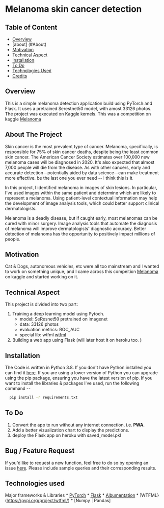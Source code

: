 # Melanoma skin cancer detection

## Table of Content
  * [Overview](#overview)
  * [about] (#About)
  * [Motivation](#motivation)
  * [Technical Aspect](#technical-aspect)
  * [Installation](#installation)
  * [To Do](#to-do)
  * [Technologies Used](#technologies-used)
  * [Credits](#credits)

## Overview
This is a simple melanoma detection application build using PyTorch and Flask. It uses a pretrained Serestnet50 model, with amost 33126 photos. The project was executed on Kaggle kernels.
This was a competition on kaggle [Melanoma](https://www.kaggle.com/c/siim-isic-melanoma-classification/overview)

## About The Project
Skin cancer is the most prevalent type of cancer. Melanoma, specifically, is responsible for 75% of skin cancer deaths, despite being the least common skin cancer. 
The American Cancer Society estimates over 100,000 new melanoma cases will be diagnosed in 2020. It's also expected that almost 7,000 people will die from the disease. 
As with other cancers, early and accurate detection—potentially aided by data science—can make treatment more effective. be the last one you ever need -- I think this is it.

In this project, I identified melanoma in images of skin lesions. In particular, I've used images within the same patient and determine which are likely to represent a melanoma. 
Using patient-level contextual information may help the development of image analysis tools, which could better support clinical dermatologists.

Melanoma is a deadly disease, but if caught early, most melanomas can be cured with minor surgery. Image analysis tools that automate the diagnosis of melanoma will improve dermatologists' diagnostic accuracy. 
Better detection of melanoma has the opportunity to positively impact millions of people.

## Motivation
Cat & Dogs, autonomous vehicles, etc were all too mainstream and I wanted to work on something unique, and I came across this compeition [Melanoma](https://www.kaggle.com/c/siim-isic-melanoma-classification/overview) on kaggle and started working on it.

## Technical Aspect
This project is divided into two part:
1. Training a deep learning model using Pytoch.
      - model: SeResnet50 pretrained on imagenet
      - data: 33126 photos
      - evaluation metrics: ROC_AUC
      - special lib: wtfml [wtfml](https://github.com/abhishekkrthakur/wtfml)
2. Building a web app using Flask (will later host it on heroku too. )
   
## Installation
The Code is written in Python 3.8. If you don't have Python installed you can find it [here](https://www.python.org/downloads/). If you are using a lower version of Python you can upgrade using the pip package, ensuring you have the latest version of pip.
If you want to install the libraries & packages I've used, run the following command -- 

```sh
  pip install -r requirements.txt
  ```

## To Do
1. Convert the app to run without any internet connection, i.e. __PWA__.
2. Add a better vizualization chart to display the predictions.
3. deploy the Flask app on heroku with saved_model.pkl

## Bug / Feature Request
If you'd like to request a new function, feel free to do so by opening an issue [here](https://github.com/zues1234/Melanoma-deeplearning/issues/new). Please include sample queries and their corresponding results.

## Technologies used
  Major frameworks & Libraries 
    * [PyTorch](https://pytorch.org/)
    * [Flask](https://flask.palletsprojects.com/en/1.1.x/)
    * [Albumentation](https://albumentations.ai/)
    * [WTFML}(https://pypi.org/project/wtfml/)
    * [Numpy | Pandas]





